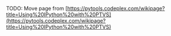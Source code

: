 TODO: Move page from 
[https://pytools.codeplex.com/wikipage?title=Using%20IPython%20with%20PTVS](https://pytools.codeplex.com/wikipage?title=Using%20IPython%20with%20PTVS)